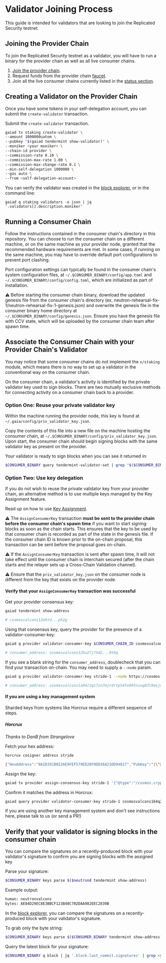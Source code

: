 # Validator Joining Process

This guide is intended for validators that are looking to join the Replicated Security testnet.

## Joining the Provider Chain

To join the Replicated Security testnet as a validator, you will have to run a binary for the provider chain as well as all live consumer chains.

1. [Join the provider chain](https://github.com/cosmos/testnets/tree/master/replicated-security/provider#how-to-join).
1. Request funds from the provider chain [faucet](https://faucet.polypore.xyz).
1. Join all the live consumer chains currently listed in the [status section](https://github.com/cosmos/testnets/tree/master/replicated-security#status).

## Creating a Validator on the Provider Chain

Once you have some tokens in your self-delegation account, you can submit the `create-validator` transaction.

Submit the `create-validator` transaction.

```bash
gaiad tx staking create-validator \
--amount 1000000uatom \
--pubkey "$(gaiad tendermint show-validator)" \
--moniker <your moniker> \
--chain-id provider \
--commission-rate 0.10 \
--commission-max-rate 1.00 \
--commission-max-change-rate 0.1 \
--min-self-delegation 1000000 \
--gas auto \
--from <self-delegation-account>
```

You can verify the validator was created in the [block explorer](https://explorer.rs-testnet.polypore.xyz/provider/staking), or in the command line:

```
gaiad q staking validators -o json | jq '.validators[].description.moniker'
```

## Running a Consumer Chain

Follow the instructions contained in the consumer chain's directory in this repository. You can choose to run the consumer chain on a different machine, or on the same machine as your provider
node, granted that the recommended hardware requirements are met. In some cases, if running on the same machine, you may have to override default port configurations to prevent port clashing.

Port configuration settings can typically be found in the consumer chain's system configuration files, at `~/.$CONSUMER_BINARY/config/app.toml` and `~/.$CONSUMER_BINARY/config/config.toml`, which are
initialized as part of installation.

⚠️ Before starting the consumer chain binary, download the updated genesis file from the consumer chain's directory (ex. neutron-rehearsal-fix-1/neutron-rehearsal-fix-1-genesis.json) and overwrite the genesis file in the consumer binary home directory at `~/.$CONSUMER_BINARY/config/genesis.json`. Ensure you have the genesis file with CCV state, which will be uploaded by the consumer chain team after spawn time.

## Associate the Consumer Chain with your Provider Chain's Validator

You may notice that some consumer chains do not implement the `x/staking` module, which means there is no way to set up a validator in the conventional way on the consumer chain.

On the consumer chain, a validator's activity is identified by the private validator key used to sign blocks. There are two mutually exclusive methods for connecting activity on a consumer chain back to a provider.

### Option One: Reuse your private validator key

Within the machine running the provider node, this key is found at `~/.gaia/config/priv_validator_key.json`.

Copy the contents of this file into a new file on the machine hosting the consumer chain, at `~/.$CONSUMER_BINARY/config/priv_validator_key.json`. Upon start, the consumer chain should begin signing blocks with the same validator key as present on the provider.

Your validator is ready to sign blocks when you can see it returned in:

```sh
$CONSUMER_BINARY query tendermint-validator-set | grep "$($CONSUMER_BINARY tendermint show-address)"
```

### Option Two: Use key delegation

If you do not wish to reuse the private validator key from your provider chain, an alternative method is to use multiple keys managed by the Key Assignment feature.

Read up on how to use [Key Assignment](https://cosmos.github.io/interchain-security/features/key-assignment).

⚠️ The `AssignConsumerKey` transaction **must be sent to the provider chain before the consumer chain's spawn time** if you want to start signing blocks as soon as the chain starts. This ensures that the key to be used by that consumer chain is recorded as part of the state in the genesis file. If the consumer chain ID is known prior to the on-chain proposal, this transaction can be sent before the proposal goes on-chain.

⚠️ If the `AssignConsumerKey` transaction is sent after spawn time, it will not take effect until the consumer chain is interchain secured (after the chain starts and the relayer sets up a Cross-Chain Validation channel).

⚠️ Ensure that the `priv_validator_key.json` on the consumer node is different from the key that exists on the provider node.

#### Verify that your `AssignConsumerKey` transaction was successful

Get your provider consensus key:

```sh
gaiad tendermint show-address

# cosmosvalcons12m5td...ph2g
```

Using that consensus key, query the provider for the presence of a validator-consumer-key:
 
```sh
gaiad q provider validator-consumer-key $CONSUMER_CHAIN_ID cosmosvalcons12m5td...ph2g

# consumer_address: cosmosvalcons12hu27j7hd2...9t6q
```

If you see a blank string for the `consumer_address`, doublecheck that you can find your transaction on-chain. You may need to supply a `--node` param.

```sh
gaiad q provider validator-consumer-key stride-1 --node https://cosmos-rpc.w3coins.io:443/ cosmosvalcons1e3wwysvd4pw834lcnlk24vydmn33fsxvwnffjp

# consumer_address: cosmosvalcons1a94z3qz7zn7mjrdrtp54fe895ncwq83l0mxjxv
```

#### If you are using a key management system

Sharded keys from systems like Horcrux require a different sequence of steps.

##### Horcrux

_Thanks to DanB from Strangelove_

Fetch your hex address:

```sh
horcrux cosigner address stride

{"HexAddress":"8A1D35CB0226E9FEF579ED28F8DD36A21DD94817","PubKey":"{\"@type\":\"/cosmos.crypto.ed25519.PubKey\",\"key\":\"ivVf1G+TMRX/5W/rORFw5H236y35xceQjidaPfV7pU8=\"}","ValConsAddress":"stridevalcons13gwntjczym5laatea5503hfk5gwajjqhp46v5v","ValConsPubAddress":"stridevalconspub1zcjduepq3t64l4r0jvc3tll9dl4njytsu37m06edl8zu0yywyadrmatm548sppd66t"}
```

Assign the key:

```sh
gaiad tx provider assign-consensus-key stride-1 '{"@type":"/cosmos.crypto.ed25519.PubKey","key":"ivVf1G+TMRX/5W/rORFw5H236y35xceQjidaPfV7pU8="}' --from cosmos130mdu9a0etmeuw52qfxk73pn0ga6gawkryh2z6
```

Confirm it matches the address in Horcrux:

```sh
gaiad query provider validator-consumer-key stride-1 cosmosvalcons164q2kq3q3psj436t9p7swmdlh39rw73wpy6qx6 | jq -r .consumer_address | bech32 stridevalcons
```

If you are using another key management system and don't see instructions here, please talk to us (or send a PR!)

## Verify that your validator is signing blocks in the consumer chain

You can compare the signatures on a recently-produced block with your validator's signature to confirm you are signing blocks with the assigned key

Parse your signature:

```sh
$CONSUMER_BINARY keys parse $($neutrond tendermint show-address)
```

Example output:
```sh
human: neutronvalcons
bytes: AE84D29EC8E3BBCF123B48C702DAA982EEC2830B
```

In the [block explorer](https://explorer.rs-testnet.polypore.xyz/provider/staking), you can compare the signatures on a recently-produced block with your validator's signature.

To grab only the byte string:

```sh
$CONSUMER_BINARY keys parse $($CONSUMER_BINARY tendermint show-address) --output json | jq '.bytes'
```

Query the latest block for your signature:

```sh
$CONSUMER_BINARY q block | jq '.block.last_commit.signatures' | grep <your byte string>
```
